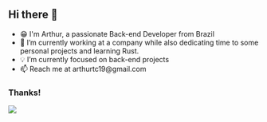 <div>
  <div>
    <h2>Hi there 👋</h2>
    <ul>
      <li>😁 I'm Arthur, a passionate Back-end Developer from Brazil</li>
      <li>🔭 I’m currently working at a company while also dedicating time to some personal projects and learning Rust.</li>
      <li>💡 I’m currently focused on back-end projects</li>
      <li>📫 Reach me at arthurtc19@gmail.com</li>
    </ul>
    <h3>Thanks!</h3>
    <img src="https://github-readme-stats.vercel.app/api/top-langs/?username=arthurtc30&show_icons=true&layout=compact&theme=dracula" />
  </div>
</div>

